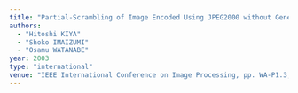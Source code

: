 ```yaml
---
title: "Partial-Scrambling of Image Encoded Using JPEG2000 without Generating Marker Codes"
authors:
  - "Hitoshi KIYA"
  - "Shoko IMAIZUMI"
  - "Osamu WATANABE"
year: 2003
type: "international"
venue: "IEEE International Conference on Image Processing, pp. WA-P1.3, Barcelona, Spain, 2003-09-17."
---
```

